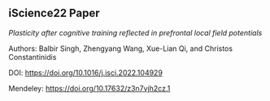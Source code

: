 ## iScience22 Paper
_Plasticity after cognitive training reflected in prefrontal local field potentials_

Authors: Balbir Singh, Zhengyang Wang, Xue-Lian Qi, and Christos Constantinidis

DOI: https://doi.org/10.1016/j.isci.2022.104929

Mendeley: https://doi.org/10.17632/z3n7vjh2cz.1
